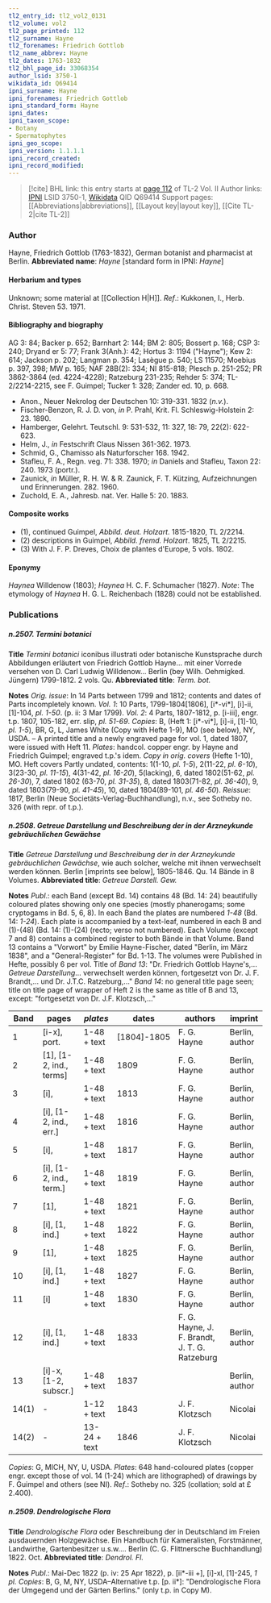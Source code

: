 ```yaml
---
tl2_entry_id: tl2_vol2_0131
tl2_volume: vol2
tl2_page_printed: 112
tl2_surname: Hayne
tl2_forenames: Friedrich Gottlob
tl2_name_abbrev: Hayne
tl2_dates: 1763-1832
tl2_bhl_page_id: 33068354
author_lsid: 3750-1
wikidata_id: Q69414
ipni_surname: Hayne
ipni_forenames: Friedrich Gottlob
ipni_standard_form: Hayne
ipni_dates: 
ipni_taxon_scope: 
- Botany
- Spermatophytes
ipni_geo_scope: 
ipni_version: 1.1.1.1
ipni_record_created: 
ipni_record_modified:
---
```


> [!cite] BHL link: this entry starts at [page 112](https://www.biodiversitylibrary.org/page/33068354) of TL-2 Vol. II
> Author links: [IPNI](https://www.ipni.org/a/3750-1) LSID 3750-1, [Wikidata](https://www.wikidata.org/wiki/Q69414) QID Q69414
> Support pages: [[Abbreviations|abbreviations]], [[Layout key|layout key]], [[Cite TL-2|cite TL-2]]

### Author

Hayne, Friedrich Gottlob (1763-1832), German botanist and pharmacist at Berlin. 
**Abbreviated name**: *Hayne* \[standard form in IPNI: *Hayne*\]

#### Herbarium and types

Unknown; some material at [[Collection H|H]].
*Ref*.: Kukkonen, I., Herb. Christ. Steven 53. 1971.

#### Bibliography and biography

AG 3: 84; Backer p. 652; Barnhart 2: 144; BM 2: 805; Bossert p. 168; CSP 3: 240; Dryand er 5: 77; Frank 3(Anh.): 42; Hortus 3: 1194 ("Hayne"); Kew 2: 614; Jackson p. 202; Langman p. 354; Lasègue p. 540; LS 11570; Moebius p. 397, 398; MW p. 165; NAF 28B(2): 334; NI 815-818; Plesch p. 251-252; PR 3862-3864 (ed. 4224-4228); Ratzeburg 231-235; Rehder 5: 374; TL-2/2214-2215, see F. Guimpel; Tucker 1: 328; Zander ed. 10, p. 668.
- Anon., Neuer Nekrolog der Deutschen 10: 319-331. 1832 (*n.v.*).
- Fischer-Benzon, R. J. D. von, *in* P. Prahl, Krit. Fl. Schleswig-Holstein 2: 23. 1890.
- Hamberger, Gelehrt. Teutschl. 9: 531-532, 11: 327, 18: 79, 22(2): 622-623.
- Helm, J., *in* Festschrift Claus Nissen 361-362. 1973.
- Schmid, G., Chamisso als Naturforscher 168. 1942.
- Stafleu, F. A., Regn. veg. 71: 338. 1970; *in* Daniels and Stafleu, Taxon 22: 240. 1973 (portr.).
- Zaunick, *in* Müller, R. H. W. & R. Zaunick, F. T. Kützing, Aufzeichnungen und Erinnerungen. 282. 1960.
- Zuchold, E. A., Jahresb. nat. Ver. Halle 5: 20. 1883.

#### Composite works

- (1), continued Guimpel, *Abbild. deut. Holzart*. 1815-1820, TL 2/2214.
- (2) descriptions in Guimpel, *Abbild. fremd. Holzart*. 1825, TL 2/2215.
- (3) With J. F. P. Dreves, Choix de plantes d'Europe, 5 vols. 1802.

#### Eponymy

*Haynea* Willdenow (1803); *Haynea* H. C. F. Schumacher (1827). *Note*: The etymology of *Haynea* H. G. L. Reichenbach (1828) could not be established.

### Publications

##### n.2507. Termini botanici

**Title**
*Termini botanici* iconibus illustrati oder botanische Kunstsprache durch Abbildungen erläutert von Friedrich Gottlob Hayne... mit einer Vorrede versehen von D. Carl Ludwig Willdenow... Berlin (bey Wilh. Oehmigked. Jüngern) 1799-1812. 2 vols. Qu.
**Abbreviated title**: *Term. bot.*

**Notes**
*Orig. issue*: In 14 Parts between 1799 and 1812; contents and dates of Parts incompletely known.
*Vol. 1*: 10 Parts, 1799-1804\[1806\], \[i\*-vi\*\], \[i\]-ii, \[1\]-104, *pl. 1-50*. (p. ii: 3 Mar 1799).
*Vol. 2*: 4 Parts, 1807-1812, p. \[i-iii\], engr. t.p. 1807, 105-182, err. slip, *pl. 51-69*.
*Copies*: B, (Heft 1: \[i\*-vi\*\], \[i\]-ii, \[1\]-10, *pl. 1-5*), BR, G, L, James White (Copy with Hefte 1-9), MO (see below), NY, USDA. – A printed title and a newly engraved page for vol. 1, dated 1807, were issued with Heft 11.
*Plates*: handcol. copper engr. by Hayne and Friedrich Guimpel; engraved t.p.'s idem.
*Copy in orig. covers* (Hefte 1-10), MO. Heft covers Partly undated, contents: 1(1-10, *pl. 1-5*), 2(11-22, *pl. 6-10*), 3(23-30, *pl. 11-15*), 4(31-42, *pl. 16-20*), 5(lacking), 6, dated 1802(51-62, *pl. 26-30*), 7, dated 1802 (63-70, *pl. 31-35*), 8, dated 1803(71-82, *pl. 36-40*), 9, dated 1803(79-90, *pl. 41-45*), 10, dated 1804(89-101, *pl. 46-50*).
*Reissue*: 1817, Berlin (Neue Societäts-Verlag-Buchhandlung), n.v., see Sotheby no. 326 (with repr. of t.p.).

##### n.2508. Getreue Darstellung und Beschreibung der in der Arzneykunde gebräuchlichen Gewächse

**Title**
*Getreue Darstellung und Beschreibung der in der Arzneykunde gebräuchlichen Gewächse*, wie auch solcher, welche mit ihnen verwechselt werden können. Berlin \[imprints see below\], 1805-1846. Qu. 14 Bände in 8 Volumes.
**Abbreviated title**: *Getreue Darstell. Gew.*

**Notes**
*Publ*.: each Band (except Bd. 14) contains 48 (Bd. 14: 24) beautifully coloured plates showing only one species (mostly phanerogams; some cryptogams in Bd. 5, 6, 8). In each Band the plates are numbered *1-48* (Bd. 14: *1-24*). Each plate is accompanied by a text-leaf, numbered in each B and (1)-(48) (Bd. 14: (1)-(24) (recto; verso not numbered). Each Volume (except 7 and 8) contains a combined register to both Bände in that Volume. Band 13 contains a "Vorwort" by Emilie Hayne-Fischer, dated "Berlin, im März 1838", and a "General-Register" for Bd. 1-13. The volumes were Published in Hefte, possibly 6 per vol.
Title of *Band 13*: "Dr. Friedrich Gottlob Hayne's,... *Getreue Darstellung*... verwechselt werden können, fortgesetzt von Dr. J. F. Brandt,... und Dr. J.T.C. Ratzeburg,..."
*Band 14*: no general title page seen; title on title page of wrapper of Heft 2 is the same as title of B and 13, except: "fortgesetzt von Dr. J.F. Klotzsch,..."

|Band	|pages	|*plates*	|dates	|authors	|imprint|
|---	|---	|---	|---	|---	|---	|
|1	|\[i-x\], port.	|1-48 + text	|\[1804\]-1805	|F. G. Hayne	|Berlin, author|
|2	|\[1\], \[1-2, ind., terms\]	|1-48 + text	|1809	|F. G. Hayne	|Berlin, author|
|3	|\[i\],	|1-48 + text	|1813	|F. G. Hayne	|Berlin, author|
|4	|\[i\], \[1-2, ind., err.\]	|1-48 + text	|1816	|F. G. Hayne	|Berlin, author|
|5	|\[i\],	|1-48 + text	|1817	|F. G. Hayne	|Berlin, author|
|6	|\[i\], \[1-2, ind., term.\]	|1-48 + text	|1819	|F. G. Hayne	|Berlin, author|
|7	|\[1\],	|1-48 + text	|1821	|F. G. Hayne	|Berlin, author|
|8	|\[i\], \[1, ind.\]	|1-48 + text	|1822	|F. G. Hayne	|Berlin, author|
|9	|\[1\],	|1-48 + text	|1825	|F. G. Hayne	|Berlin, author|
|10	|\[i\], \[1, ind.\]	|1-48 + text	|1827	|F. G. Hayne	|Berlin, author|
|11	|\[i\]	|1-48 + text	|1830	|F. G. Hayne	|Berlin, author|
|12	|\[i\], \[1, ind.\]	|1-48 + text	|1833	|F. G. Hayne, J. F. Brandt, J. T. G. Ratzeburg	|Berlin, author|
|13	|\[i\]-x, \[1-2, subscr.\]	|1-48 + text	|1837	|	|Berlin, author|
|14(1)	|-	|1-12 + text	|1843	|J. F. Klotzsch	|Nicolai|
|14(2)	|-	|13-24 + text	|1846	|J. F. Klotzsch	|Nicolai|

*Copies*: G, MICH, NY, U, USDA.
*Plates*: 648 hand-coloured plates (copper engr. except those of vol. 14 (1-24) which are lithographed) of drawings by F. Guimpel and others (see NI).
*Ref*.: Sotheby no. 325 (collation; sold at £ 2.400).

##### n.2509. Dendrologische Flora

**Title**
*Dendrologische Flora* oder Beschreibung der in Deutschland im Freien ausdauernden Holzgewächse. Ein Handbuch für Kameralisten, Forstmänner, Landwirthe, Gartenbesitzer u.s.w.... Berlin (C. G. Flittnersche Buchhandlung) 1822. Oct.
**Abbreviated title**: *Dendrol. Fl.*

**Notes**
*Publ*.: Mai-Dec 1822 (p. iv: 25 Apr 1822), p. \[ii\*-iii +\], \[i\]-xl, \[1\]-245, *1 pl. Copies*: B, G, M, NY, USDA–Alternative t.p. \[p. ii\*\]: "Dendrologische Flora der Umgegend und der Gärten Berlins." (only t.p. in Copy M).

